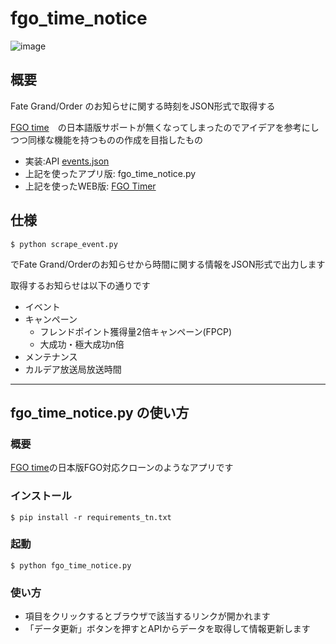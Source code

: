 # fgo_time_notice
![image](https://cdn.discordapp.com/attachments/734720750862467076/774586824449589258/unknown.png)

## 概要
Fate Grand/Order のお知らせに関する時刻をJSON形式で取得する

[FGO time](https://www.mitsunee.com/fgo/time/)　の日本語版サポートが無くなってしまったのでアイデアを参考にしつつ同様な機能を持つものの作成を目指したもの

- 実装:API [events.json](https://fgojunks.max747.org/timer/assets/events.json)
- 上記を使ったアプリ版: fgo_time_notice.py
- 上記を使ったWEB版: [FGO Timer](https://fgojunks.max747.org/timer/)

## 仕様
```
$ python scrape_event.py
```
でFate Grand/Orderのお知らせから時間に関する情報をJSON形式で出力します

取得するお知らせは以下の通りです
- イベント
- キャンペーン
  - フレンドポイント獲得量2倍キャンペーン(FPCP)
  - 大成功・極大成功n倍
- メンテナンス
- カルデア放送局放送時間

----
## fgo_time_notice.py の使い方
### 概要
[FGO time](https://www.mitsunee.com/fgo/time/)の日本版FGO対応クローンのようなアプリです

### インストール
```
$ pip install -r requirements_tn.txt
```

### 起動
```
$ python fgo_time_notice.py
```
### 使い方
- 項目をクリックするとブラウザで該当するリンクが開かれます
- 「データ更新」ボタンを押すとAPIからデータを取得して情報更新します
